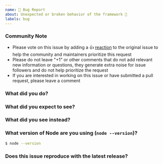 ```yaml
---
name: 🐛 Bug Report
about: Unexpected or broken behavior of the framework 🤔
labels: bug
---
```


<!--- Please keep this note for the community --->

### Community Note

- Please vote on this issue by adding a 👍 [reaction](https://blog.github.com/2016-03-10-add-reactions-to-pull-requests-issues-and-comments/) to the original issue to help the community and maintainers prioritize this request
- Please do not leave "+1" or other comments that do not add relevant new information or questions, they generate extra noise for issue followers and do not help prioritize the request
- If you are interested in working on this issue or have submitted a pull request, please leave a comment

<!--- Thank you for keeping this note for the community --->

### What did you do?

### What did you expect to see?

### What did you see instead?

### What version of Node are you using (`node --version`)?

```sh
$ node --version
```

### Does this issue reproduce with the latest release?
